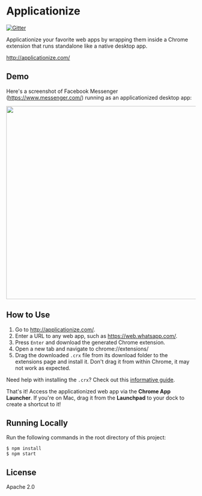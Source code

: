 Applicationize
===================
[![Gitter](https://badges.gitter.im/Join%20Chat.svg)](https://gitter.im/eladnava/applicationize?utm_source=badge&utm_medium=badge&utm_campaign=pr-badge)

Applicationize your favorite web apps by wrapping them inside a Chrome extension that runs standalone like a native desktop app.

<a href="http://applicationize.com/" target="_blank">http://applicationize.com/</a>

Demo
---

Here's a screenshot of Facebook Messenger (https://www.messenger.com/) running as an applicationized desktop app:

<img src="https://raw.github.com/eladnava/applicationize/master/frontend/src/assets/images/demo.jpg" width="512" />

How to Use
---
1. Go to <a href="http://applicationize.com/" target="_blank">http://applicationize.com/</a>.
2. Enter a URL to any web app, such as https://web.whatsapp.com/.
3. Press `Enter` and download the generated Chrome extension.
4. Open a new tab and navigate to chrome://extensions/
5. Drag the downloaded `.crx` file from its download folder to the extensions page and install it. Don't drag it from within Chrome, it may not work as expected. 

Need help with installing the `.crx`? Check out this [informative guide](http://www.simplehelp.net/2012/08/19/how-to-install-extensions-that-arent-from-the-chrome-web-store/).

That's it! Access the applicationized web app via the **Chrome App Launcher**. If you're on Mac, drag it from the **Launchpad** to your dock to create a shortcut to it!

Running Locally
---

Run the following commands in the root directory of this project:

```shell
$ npm install
$ npm start
```

License
---
Apache 2.0
